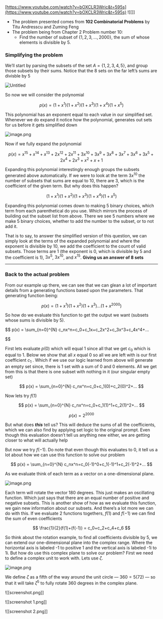 [https://www.youtube.com/watch?v=bOXCLR3Wric&t=595s](https://www.youtube.com/watch?v=bOXCLR3Wric&t=595s)
![[]]
- The problem presented comes from ************************102 Combinatorial Problems************************ by Titu Andresscu and Zuming Feng
- The problem being from Chapter 2 Problem number 10:
    - Find the number of subset of $\{1, 2, 3, ..., 2000\}$, the sum of whose elements is divisible by 5.

### Simplifying the problem

We’ll start by parsing the subsets of the set $A = \{1, 2, 3, 4, 5\}$, and group those subsets by their sums. Notice that the 8 sets on the far left’s sums are divisble by 5

![Untitled](Olympiad%20Level%20Counting%201e85223177b44f20ab7385db2c24e117/Untitled.png)

So now we will consider the polynomial

$$
p(x) = (1 + x^1)(1 + x^2)(1+x^3)(1+x^4)(1+x^5)
$$

This polynomial has an exponent equal to each value in our simplified set. Whenever we do expand it notice how the polynomial, generates out sets for us before it gets simplified down

![image.png](Olympiad%20Level%20Counting%201e85223177b44f20ab7385db2c24e117/image.png)

Now if we fully expand the polynomial 

$$
p(x) =x^{15}+x^{14}+x^{13}+2x^{12}+2x^{11}+3x^{10}+3x^9+3x^8+3x^7+3x^6+3x^5+2x^4+2x^3+x^2+x+1
$$

Expanding this polynomial interestingly enough groups the subsets generated above automatically. If we were to look at the term $3x^{10}$ the number of subsets that sums are equal to 10, there are 3, which is the coefficient of the given term. But why does this happen?

$$
(1 + x^1)(1 + x^2)(1+x^3)(1+x^4)(1+x^5)
$$

Expanding this polynomial comes down to making 5 binary choices, which term from each parenthetical do you use. Which mirrors the process of building out the subset list from above. There we see 5 numbers where we make 5 binary choices, whether to add the number to the subset, or to not add it. 

That is to say, to answer the simplified version of this question, we can simply look at the terms of the expanded polynomial and where the exponent is divisible by 10, we add the coefficient to the count of valid subsets. Those terms are $1$ (the exponent is 0, which is divisible by 5 and the coefficient is 1), $3x^5$, $3x^{10}$, and $x^{15}$. **Giving us an answer of 8 sets** 

---

### Back to the actual problem

From our example up there, we can see that we can glean a lot of important details from a generating functions based upon the parameters. That generating function being:

$$
p(x) = (1+x^1)(1+x^2)(1+x^3)...(1+x^{2000})
$$

So how do we evaluate this function to get the output we want (subsets whose sums is divisible by 5). 

$$
p(x) = \sum_{n=0}^{N} c_nx^n=c_0+c_1x+c_2x^2+c_3x^3+c_4x^4+...

$$

First lets evaluate $p(0)$ which will equal 1 since all that we get $c_0$ which is equal to 1. Below we show that all $x$ equal 0 so all we are left with is our first coefficient $c_1$ . Which if we use our logic learned from above will generate an empty set since, there is 1 set with a sum of 0 and 0 elements. All we get from this is that there is one subset with nothing in it (our singular empty set)

$$
p(x) = \sum_{n=0}^{N} c_nx^n=c_0+c_1(0)+c_2(0)^2+...
$$

Now lets try $f(1)$

$$
p(x) = \sum_{n=0}^{N} c_nx^n=c_0+c_1(1)^1+c_2(1)^2+...
$$

$$
p(x) = 2^{2000}
$$

But what does *****this***** tell us? This will deduce the sums of all the coefficients, which we can also find by applying set logic to the original prompt. Even though this evaluation doesn’t tell us anything new either, we are getting closer to what will actually help

But now we try $f(-1)$. Do note that even though this evaluates to 0, it tell us a lot about how we can use this function to solve our problem

$$
p(x) = \sum_{n=0}^{N} c_nx^n=c_0(-1)^0+c_1(-1)^1+c_2(-1)^2+...
$$

As we evaluate think of each term as a vector on a one-dimensional plane. 

![image.png](Olympiad%20Level%20Counting%201e85223177b44f20ab7385db2c24e117/image%201.png)

Each term will rotate the vector 180 degrees. This just makes an oscillating function. Which just says that there are an equal number of positive and negative subsets. This is another show of how as we evaluate this function, we gain new information about our subsets. And there’s a lot more we can do with this. If we evaluate 2 functions togethers, $f(1)$ and $f(-1)$ we can find the sum of even coefficients

$$
\frac{1}{2}(f(1)+(f(-1)) = c_0+c_2+c_4+c_6
$$

So think about the rotation example, to find all coefficients divisible by 5, we can extend our one-dimensional plane into the complex range. Where the horizontal axis is labeled -1 to positive 1 and the vertical axis is labeled -1i to 1i. But how do use this complex plane to solve our problem? First we need to define a complex unit to work with. Lets use $\zeta$.

![image.png](Olympiad%20Level%20Counting%201e85223177b44f20ab7385db2c24e117/image%202.png)

We define $\zeta$ as a fifth of the way around the unit circle — $360 = 5(72)$ — so that it will take $\zeta^5$ to fully rotate 360 degrees in the complex plane. 


![[screenshot.png]]

![[screenshot 1.png]]

![[screenshot 2.png]]
